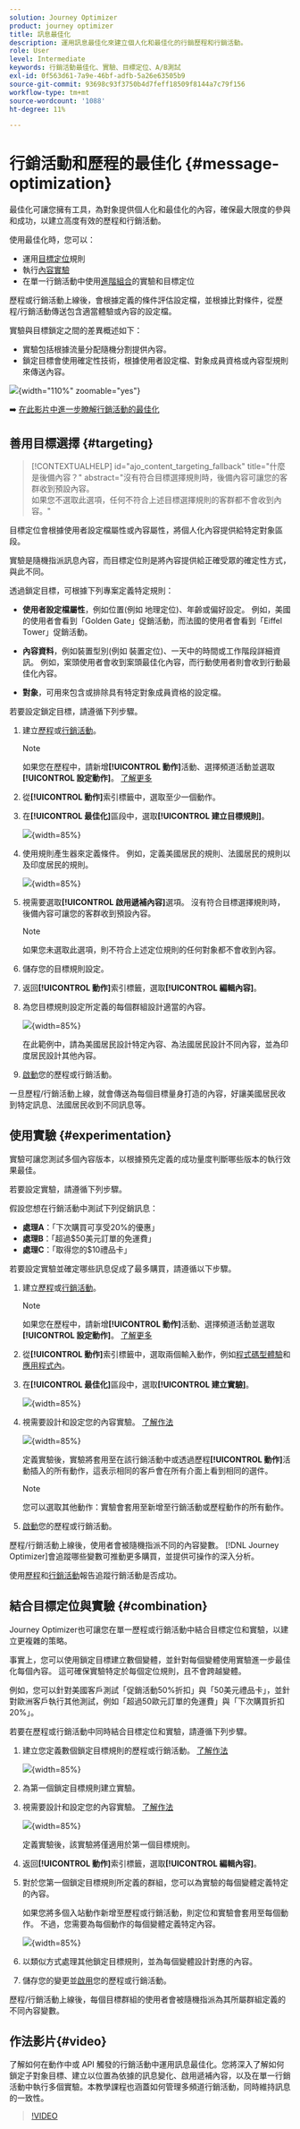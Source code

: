 ```yaml
---
solution: Journey Optimizer
product: journey optimizer
title: 訊息最佳化
description: 運用訊息最佳化來建立個人化和最佳化的行銷歷程和行銷活動。
role: User
level: Intermediate
keywords: 行銷活動最佳化、實驗、目標定位、A/B測試
exl-id: 0f563d61-7a9e-46bf-adfb-5a26e63505b9
source-git-commit: 93698c93f3750b4d7feff18509f8144a7c79f156
workflow-type: tm+mt
source-wordcount: '1088'
ht-degree: 11%

---
```


# 行銷活動和歷程的最佳化 {#message-optimization}

最佳化可讓您擁有工具，為對象提供個人化和最佳化的內容，<!--based on marketer-defined advanced decision configurations. This ensures that the right message reaches the right audience at the right time in order to maximize the effectiveness of your campaigns. (Removed for now as Decisioning is not yet supported)-->確保最大限度的參與和成功，以建立高度<!--customized and -->有效的歷程和行銷活動。

使用最佳化時，您可以：

* 運用[目標定位](#targeting)規則
* 執行[內容實驗](#experimentation)
* 在單一行銷活動中使用[進階組合](#combination)的實驗和目標定位

歷程或行銷活動上線後，會根據定義的條件評估設定檔，並根據比對條件，從歷程/行銷活動傳送包含適當體驗或內容的設定檔。

實驗與目標鎖定之間的差異概述如下：

* 實驗包括根據流量分配隨機分割提供內容&#x200B;。
* 鎖定目標會使用確定性技術，根據使用者設定檔、對象成員資格或內容型規則來傳送內容。

![](assets/msg-optimization-experiment-vs-targeting.png){width="110%" zoomable="yes"}

➡️ [在此影片中進一步瞭解行銷活動的最佳化](#video)

## 善用目標選擇 {#targeting}

>[!CONTEXTUALHELP]
>id="ajo_content_targeting_fallback"
>title="什麼是後備內容？"
>abstract="沒有符合目標選擇規則時，後備內容可讓您的客群收到預設內容。</br>如果您不選取此選項，任何不符合上述目標選擇規則的客群都不會收到內容。"

目標定位會根據使用者設定檔屬性或內容屬性，將個人化內容提供給特定對象區段。

實驗是隨機指派訊息內容，而目標定位則是將內容提供給正確受眾的確定性方式，與此不同。

透過鎖定目標，可根據下列專案定義特定規則：

* **使用者設定檔屬性**，例如位置(例如 地理定位)、年齡或偏好設定。 例如，美國的使用者會看到「Golden Gate」促銷活動，而法國的使用者會看到「Eiffel Tower」促銷活動。

* **內容資料**，例如裝置型別(例如 裝置定位)、一天中的時間或工作階段詳細資訊。 例如，案頭使用者會收到案頭最佳化內容，而行動使用者則會收到行動最佳化內容。

* **對象**，可用來包含或排除具有特定對象成員資格的設定檔。

若要設定鎖定目標，請遵循下列步驟。

1. 建立[歷程](../building-journeys/journey-gs.md#jo-build)或[行銷活動](../campaigns/create-campaign.md)。

   >[!NOTE]
   >
   >如果您在歷程中，請新增&#x200B;**[!UICONTROL 動作]**&#x200B;活動、選擇頻道活動並選取&#x200B;**[!UICONTROL 設定動作]**。 [了解更多](../building-journeys/journey-action.md#add-action)

1. 從&#x200B;**[!UICONTROL 動作]**&#x200B;索引標籤中，選取至少一個動作。

1. 在&#x200B;**[!UICONTROL 最佳化]**&#x200B;區段中，選取&#x200B;**[!UICONTROL 建立目標規則]**。

   ![](assets/msg-optimization-select-targeting.png){width=85%}

1. 使用規則產生器來定義條件。 例如，定義美國居民的規則、法國居民的規則以及印度居民的規則。

   ![](assets/msg-optimization-create-targeting.png){width=85%}

1. 視需要選取&#x200B;**[!UICONTROL 啟用遞補內容]**&#x200B;選項。 沒有符合目標選擇規則時，後備內容可讓您的客群收到預設內容。

   >[!NOTE]
   >
   >如果您未選取此選項，則不符合上述定位規則的任何對象都不會收到內容。

1. 儲存您的目標規則設定。

1. 返回&#x200B;**[!UICONTROL 動作]**&#x200B;索引標籤，選取&#x200B;**[!UICONTROL 編輯內容]**。

1. 為您目標規則設定所定義的每個群組設計適當的內容。

   ![](assets/msg-optimization-targeting-design.png){width=85%}

   在此範例中，請為美國居民設計特定內容、為法國居民設計不同內容，並為印度居民設計其他內容。

1. [啟動](review-activate-campaign.md)您的歷程或行銷活動。

一旦歷程/行銷活動上線，就會傳送為每個目標量身打造的內容，好讓美國居民收到特定訊息、法國居民收到不同訊息等。

<!--Default content:

* If no targeting rules match, default content can be delivered.

* If default content is not enabled, passthrough behavior ensures lower-priority campaigns are evaluated.-->

## 使用實驗 {#experimentation}

實驗可讓您測試多個內容版本，以根據預先定義的成功量度判斷哪些版本的執行效果最佳。

若要設定實驗，請遵循下列步驟。

假設您想在行銷活動中測試下列促銷訊息：

* **處理A**：「下次購買可享受20%的優惠」
* **處理B**：「超過$50美元訂單的免運費」
* **處理C**：「取得您的$10禮品卡」

若要設定實驗並確定哪些訊息促成了最多購買，請遵循以下步驟。

1. 建立[歷程](../building-journeys/journey-gs.md#jo-build)或[行銷活動](../campaigns/create-campaign.md)。

   >[!NOTE]
   >
   >如果您在歷程中，請新增&#x200B;**[!UICONTROL 動作]**&#x200B;活動、選擇頻道活動並選取&#x200B;**[!UICONTROL 設定動作]**。 [了解更多](../building-journeys/journey-action.md#add-action)

1. 從&#x200B;**[!UICONTROL 動作]**&#x200B;索引標籤中，選取兩個輸入動作，例如[程式碼型體驗](../code-based/get-started-code-based.md)和[應用程式內](../../rp_landing_pages/in-app-landing-page.md)。

1. 在&#x200B;**[!UICONTROL 最佳化]**&#x200B;區段中，選取&#x200B;**[!UICONTROL 建立實驗]**。

   ![](assets/msg-optimization-select-experiment.png){width=85%}

1. 視需要設計和設定您的內容實驗。 [了解作法](../content-management/content-experiment.md)

   ![](assets/msg-optimization-create-experiment.png){width=85%}

   定義實驗後，實驗將套用至在該行銷活動中或透過歷程&#x200B;**[!UICONTROL 動作]**&#x200B;活動插入的所有動作，這表示相同的客戶會在所有介面上看到相同的選件。

   >[!NOTE]
   >
   >您可以選取其他動作：實驗會套用至新增至行銷活動或歷程動作的所有動作。

1. [啟動](review-activate-campaign.md)您的歷程或行銷活動。

歷程/行銷活動上線後，使用者會被隨機指派不同的內容變數。 [!DNL Journey Optimizer]會追蹤哪些變數可推動更多購買，並提供可操作的深入分析。

使用[歷程](../reports/journey-global-report-cja.md)和[行銷活動](../reports/campaign-global-report-cja-experimentation.md)報告追蹤行銷活動是否成功。<!--Link to Experimentation journey reportis missing-->

## 結合目標定位與實驗 {#combination}

Journey Optimizer也可讓您在單一歷程或行銷活動中結合目標定位和實驗，以建立更複雜的策略。

事實上，您可以使用鎖定目標建立數個變體，並針對每個變體使用實驗進一步最佳化每個內容。 這可確保實驗特定於每個定位規則，且不會跨越變體。

例如，您可以針對美國客戶測試「促銷活動50%折扣」與「50美元禮品卡」，並針對歐洲客戶執行其他測試，例如「超過50歐元訂單的免運費」與「下次購買折扣20%」。

若要在歷程或行銷活動中同時結合目標定位和實驗，請遵循下列步驟。

1. 建立您定義數個鎖定目標規則的歷程或行銷活動。 [了解作法](#targeting)

   ![](assets/msg-optimization-create-targeting.png){width=85%}

1. 為第一個鎖定目標規則建立實驗。

1. 視需要設計和設定您的內容實驗。 [了解作法](../content-management/content-experiment.md)

   ![](assets/msg-optimization-targeting-with-experiment.png){width=85%}

   定義實驗後，該實驗將僅適用於第一個目標規則。

1. 返回&#x200B;**[!UICONTROL 動作]**&#x200B;索引標籤，選取&#x200B;**[!UICONTROL 編輯內容]**。

1. 對於您第一個鎖定目標規則所定義的群組，您可以為實驗的每個變體定義特定的內容。

   如果您將多個入站動作新增至歷程或行銷活動，則定位和實驗會套用至每個動作。 不過，您需要為每個動作的每個變體定義特定內容。

   ![](assets/msg-optimization-targeting-experiment-design.png){width=85%}

1. 以類似方式處理其他鎖定目標規則，並為每個變體設計對應的內容。

1. 儲存您的變更並[啟用](review-activate-campaign.md)您的歷程或行銷活動。

歷程/行銷活動上線後，每個目標群組的使用者會被隨機指派為其所屬群組定義的不同內容變數。

<!--
## Reporting on Message optimization

E.g. explaining how a marketer can look at the report to determine which treatment (e.g. which message content) is performing the best for the targeting audience
-->

## 作法影片{#video}

了解如何在動作中或 API 觸發的行銷活動中運用訊息最佳化。您將深入了解如何鎖定子對象目標、建立以位置為依據的訊息變化、啟用遞補內容，以及在單一行銷活動中執行多個實驗。本教學課程也涵蓋如何管理多頻道行銷活動，同時維持訊息的一致性。

>[!VIDEO](https://video.tv.adobe.com/v/3470379?captions=chi_hant&quality=12)